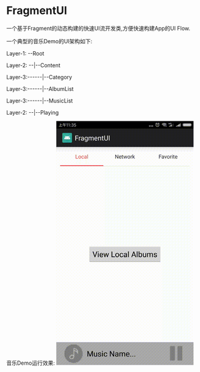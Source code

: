 # FragmentUI
一个基于Fragment的动态构建的快速UI流开发类,方便快速构建App的UI Flow.

一个典型的音乐Demo的UI架构如下:

Layer-1: --Root

Layer-2: --|--Content

Layer-3:------|--Category

Layer-3:------|--AlbumList

Layer-3:------|--MusicList

Layer-2: --|--Playing


音乐Demo运行效果:
![image](https://github.com/pigknight/FragmentUI/blob/master/demo.gif)



